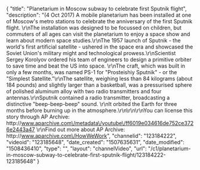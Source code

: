 {
    "title": "Planetarium in Moscow subway to celebrate first Sputnik flight",
    "description": "(4 Oct 2017) A mobile planetarium has been installed at one of Moscow's metro stations to celebrate the anniversary of the first Sputnik flight. \r\nThe installation was designed to be focussed on children, but commuters of all ages can visit the planetarium to enjoy a space show and learn about modern space studies.\r\nThe 1957 launch of Sputnik - the world's first artificial satellite - ushered in the space era and showcased the Soviet Union's military might and technological prowess.\r\nScientist Sergey Korolyov ordered his team of engineers to design a primitive orbiter to save time and beat the US into space. \r\nThe craft, which was built in only a few months, was named PS-1 for \"Prosteishiy Sputnik\" - or the \"Simplest Satellite.\"\r\nThe satellite, weighing less than 84 kilograms (about 184 pounds) and slightly larger than a basketball, was a pressurised sphere of polished aluminum alloy with two radio transmitters and four antennas.\r\nSputnik contained a radio transmitter, broadcasting a distinctive \"beep-beep-beep\" sound. \r\nIt orbited the Earth for three months before burning up in the atmosphere.\r\n\r\n\r\nYou can license this story through AP Archive: http:\/\/www.aparchive.com\/metadata\/youtube\/ff6019e034616de752ce3726e2443a47 \r\nFind out more about AP Archive: http:\/\/www.aparchive.com\/HowWeWork",
    "channelid": "123184222",
    "videoid": "123185648",
    "date_created": "1507635631",
    "date_modified": "1508436410",
    "type": "",
    "layout": "channelVideo",
    "url": "\/c1\/planetarium-in-moscow-subway-to-celebrate-first-sputnik-flight\/123184222-123185648"
}